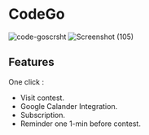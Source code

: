 # CodeGo

![code-goscrsht](https://user-images.githubusercontent.com/87697180/189280714-b6cbdb23-e18e-49e3-8c72-88596f484a0c.png)
![Screenshot (105)](https://user-images.githubusercontent.com/45756011/131231795-bc436c86-6cba-4289-b1c5-37c4aee019c1.png)



## Features
One click :
- Visit contest.
- Google Calander Integration.
- Subscription.
- Reminder one 1-min before contest.

  
